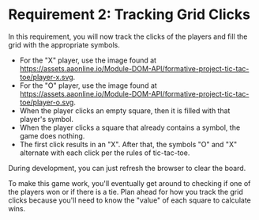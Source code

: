 # Requirement 2: Tracking Grid Clicks

In this requirement, you will now track the clicks of the players and fill the
grid with the appropriate symbols.

* For the "X" player, use the image found at
  https://assets.aaonline.io/Module-DOM-API/formative-project-tic-tac-toe/player-x.svg.
* For the "O" player, use the image found at
  https://assets.aaonline.io/Module-DOM-API/formative-project-tic-tac-toe/player-o.svg.
* When the player clicks an empty square, then it is filled with that player's
  symbol.
* When the player clicks a square that already contains a symbol, the game does
  nothing.
* The first click results in an "X". After that, the symbols "O" and "X"
  alternate with each click per the rules of tic-tac-toe.

During development, you can just refresh the browser to clear the board.

To make this game work, you'll eventually get around to checking if one of the
players won or if there is a tie. Plan ahead for how you track the grid clicks
because you'll need to know the "value" of each square to calculate wins.
